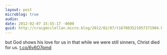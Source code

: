 ```yaml
---
layout: post
microblog: true
audio: 
date: 2012-02-07 15:55:17 -0600
guid: http://craigmcclellan.micro.blog/2012/02/07/t167003521957371904.html
---
```

but God shows his love for us in that while we were still sinners, Christ died for us. [t.co/6v6O7pmd](http://t.co/6v6O7pmd)
